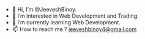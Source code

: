 - 👋 Hi, I’m @JeeveshBinoy.
- 👀 I’m interested in Web Development and Trading.
- 🌱 I’m currently learning Web Development.
- 📫 How to reach me ? jeeveshbinoy4@gmail.com

<!---
JeeveshBinoy/JeeveshBinoy is a ✨ special ✨ repository because its `README.md` (this file) appears on your GitHub profile.
You can click the Preview link to take a look at your changes.
--->
